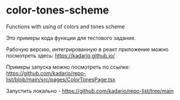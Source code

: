 # color-tones-scheme
Functions with using of colors and tones scheme

Это примеры кода функции для тестового задания. 

Рабочую версию, интегрированную в реакт приложение можно посмотреть здесь: https://kadario.github.io/

Примеры запуска можно посмотреть по ссылке: https://github.com/kadario/repo-list/blob/main/src/pages/ColorTonesPage.tsx

Запустить локально - https://github.com/kadario/repo-list/tree/main

